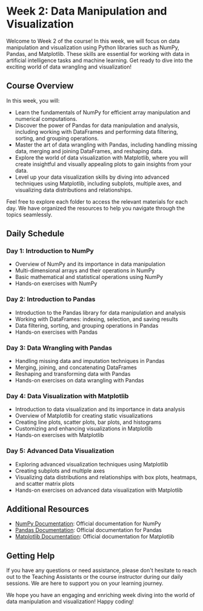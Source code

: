 # Week 2: Data Manipulation and Visualization

Welcome to Week 2 of the course! In this week, we will focus on data manipulation and visualization using Python libraries such as NumPy, Pandas, and Matplotlib. These skills are essential for working with data in artificial intelligence tasks and machine learning. Get ready to dive into the exciting world of data wrangling and visualization!

## Course Overview
In this week, you will:
- Learn the fundamentals of NumPy for efficient array manipulation and numerical computations.
- Discover the power of Pandas for data manipulation and analysis, including working with DataFrames and performing data filtering, sorting, and grouping operations.
- Master the art of data wrangling with Pandas, including handling missing data, merging and joining DataFrames, and reshaping data.
- Explore the world of data visualization with Matplotlib, where you will create insightful and visually appealing plots to gain insights from your data.
- Level up your data visualization skills by diving into advanced techniques using Matplotlib, including subplots, multiple axes, and visualizing data distributions and relationships.

Feel free to explore each folder to access the relevant materials for each day. We have organized the resources to help you navigate through the topics seamlessly.

## Daily Schedule

### Day 1: Introduction to NumPy
- Overview of NumPy and its importance in data manipulation
- Multi-dimensional arrays and their operations in NumPy
- Basic mathematical and statistical operations using NumPy
- Hands-on exercises with NumPy

### Day 2: Introduction to Pandas
- Introduction to the Pandas library for data manipulation and analysis
- Working with DataFrames: indexing, selection, and saving results
- Data filtering, sorting, and grouping operations in Pandas
- Hands-on exercises with Pandas

### Day 3: Data Wrangling with Pandas
- Handling missing data and imputation techniques in Pandas
- Merging, joining, and concatenating DataFrames
- Reshaping and transforming data with Pandas
- Hands-on exercises on data wrangling with Pandas

### Day 4: Data Visualization with Matplotlib
- Introduction to data visualization and its importance in data analysis
- Overview of Matplotlib for creating static visualizations
- Creating line plots, scatter plots, bar plots, and histograms
- Customizing and enhancing visualizations in Matplotlib
- Hands-on exercises with Matplotlib

### Day 5: Advanced Data Visualization
- Exploring advanced visualization techniques using Matplotlib
- Creating subplots and multiple axes
- Visualizing data distributions and relationships with box plots, heatmaps, and scatter matrix plots
- Hands-on exercises on advanced data visualization with Matplotlib

## Additional Resources
- [NumPy Documentation](https://numpy.org/doc/): Official documentation for NumPy
- [Pandas Documentation](https://pandas.pydata.org/docs/): Official documentation for Pandas
- [Matplotlib Documentation](https://matplotlib.org/stable/contents.html): Official documentation for Matplotlib

## Getting Help
If you have any questions or need assistance, please don't hesitate to reach out to the Teaching Assistants or the course instructor during our daily sessions. We are here to support you on your learning journey.

We hope you have an engaging and enriching week diving into the world of data manipulation and visualization! Happy coding!

